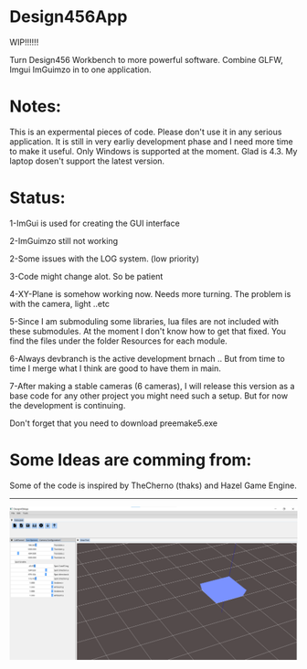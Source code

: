 # Design456App
WIP!!!!!!

Turn Design456 Workbench to more powerful software. Combine GLFW, Imgui ImGuimzo in to one application.

# Notes:
This is an expermental pieces of code. Please don't use it in any serious application. 
It is still in very earliy development phase and I need more time to make it useful. 
Only Windows is supported at the moment. Glad is 4.3. My laptop dosen't support the latest version. 

# Status:
1-ImGui is used for creating the GUI interface

2-ImGuimzo still not working  

2-Some issues with the LOG system. (low priority) 

3-Code might change alot. So be patient

4-XY-Plane is somehow working now. Needs more turning. The problem is with the camera, light ..etc 

5-Since I am submoduling some libraries, lua files are not included with these submodules. At the moment I don't know how to get that fixed. You find the files under the folder Resources for each module.

6-Always devbranch is the active development brnach .. But from time to time I merge what I think are good to have them in main. 

7-After making a stable cameras (6 cameras), I will release this version as a base code for any other project you might need such a setup. But for now the development is continuing. 

Don't forget that you need to download preemake5.exe 

# Some Ideas are comming from:
Some of the code is inspired by TheCherno (thaks) and Hazel Game Engine. 


-------------------------------------------------
![Screenshot](screenshot.png)
